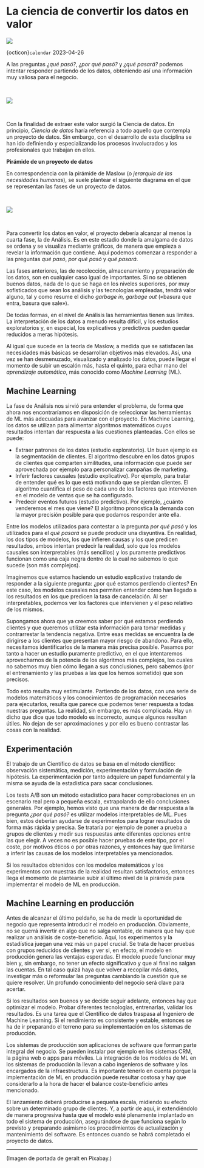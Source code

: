 # La ciencia de convertir los datos en valor
![](img/entrepreneur-2411763_640.jpg)

{octicon}`calendar` 2023-04-26

A las preguntas _¿qué pasó?_, _¿por qué pasó?_ y _¿qué pasará?_ podemos intentar responder partiendo de los datos, obteniendo así una información muy valiosa para el negocio.

&nbsp;

![](img/drw-valor.png)

&nbsp;

Con la finalidad de extraer este valor surgió la Ciencia de datos. En principio, _Ciencia de datos_ haría referencia a todo aquello que contempla un proyecto de datos. Sin embargo, con el desarrollo de esta disciplina se han ido definiendo y especializando los procesos involucrados y los profesionales que trabajan en ellos.

**Pirámide de un proyecto de datos**

En correspondencia con la pirámide de Maslow (o _jerarquía de las necesidades humanas_), se suele plantear el siguiente diagrama en el que se representan las fases de un proyecto de datos.

&nbsp;

![](img/drw-pyramid.png)

&nbsp;

Para convertir los datos en valor, el proyecto debería alcanzar al menos la cuarta fase, la de Análisis. Es en este estadio donde la amalgama de datos se ordena y se visualiza mediante gráficos, de manera que empieza a revelar la información que contiene. Aquí podemos comenzar a responder a las preguntas _qué pasó_, _por qué pasó_ y _qué pasará_.

Las fases anteriores, las de recolección, almacenamiento y preparación de los datos, son en cualquier caso igual de importantes. Si no se obtienen buenos datos, nada de lo que se haga en los niveles superiores, por muy sofisticados que sean los análisis y las tecnologías empleadas, tendrá valor alguno, tal y como resume el dicho _garbage in, garbage out_ («basura que entra, basura que sale»).

De todas formas, en el nivel de Análisis las herramientas tienen sus límites. La interpretación de los datos a menudo resulta difícil, y los estudios exploratorios y, en especial, los explicativos y predictivos pueden quedar reducidos a meras hipótesis.

Al igual que sucede en la teoría de Maslow, a medida que se satisfacen las necesidades más básicas se desarrollan objetivos más elevados. Así, una vez se han desmenuzado, visualizado y analizado los datos, puede llegar el momento de subir un escalón más, hasta el quinto, para echar mano del _aprendizaje automático_, más conocido como _Machine Learning_ (ML).

## Machine Learning

La fase de Análisis nos sirvió para entender el problema, de forma que ahora nos encontraríamos en disposición de seleccionar las herramientas de ML más adecuadas para avanzar con el proyecto. En Machine Learning, los datos se utilizan para alimentar algoritmos matemáticos cuyos resultados intentan dar respuesta a las cuestiones planteadas. Con ellos se puede:

- Extraer patrones de los datos (estudio exploratorio). Un buen ejemplo es la segmentación de clientes. El algoritmo descubre en los datos grupos de clientes que comparten similitudes, una información que puede ser aprovechada por ejemplo para personalizar campañas de marketing.
- Inferir factores causales (estudio explicativo). Por ejemplo, para tratar de entender qué es lo que está motivando que se pierdan clientes. El algoritmo cuantifica el peso de cada uno de los factores que intervienen en el modelo de ventas que se ha configurado.
- Predecir eventos futuros (estudio predictivo). Por ejemplo, ¿cuánto venderemos el mes que viene? El algoritmo pronostica la demanda con la mayor precisión posible para que podamos responder ante ella.

Entre los modelos utilizados para contestar a la pregunta _por qué pasó_ y los utilizados para el _qué pasará_ se puede producir una disyuntiva. En realidad, los dos tipos de modelos, los que infieren causas y los que predicen resultados, ambos intentan predecir la realidad, solo que los modelos causales son interpretables (más sencillos) y los puramente predictivos funcionan como una caja negra dentro de la cual no sabemos lo que sucede (son más complejos).

Imaginemos que estamos haciendo un estudio explicativo tratando de responder a la siguiente pregunta: ¿por qué estamos perdiendo clientes? En este caso, los modelos causales nos permiten entender cómo han llegado a los resultados en los que predicen la tasa de cancelación. Al ser interpretables, podemos ver los factores que intervienen y el peso relativo de los mismos.

Supongamos ahora que ya creemos saber por qué estamos perdiendo clientes y que queremos utilizar esta información para tomar medidas y contrarrestar la tendencia negativa. Entre esas medidas se encuentra la de dirigirse a los clientes que presentan mayor riesgo de abandono. Para ello, necesitamos identificarlos de la manera más precisa posible. Pasamos por tanto a hacer un estudio puramente predictivo, en el que intentaremos aprovecharnos de la potencia de los algoritmos más complejos, los cuales no sabemos muy bien cómo llegan a sus conclusiones, pero sabemos (por el entrenamiento y las pruebas a las que los hemos sometido) que son precisos.

Todo esto resulta muy estimulante. Partiendo de los datos, con una serie de modelos matemáticos y los conocimientos de programación necesarios para ejecutarlos, resulta que parece que podemos tener respuesta a todas nuestras preguntas. La realidad, sin embargo, es más complicada. Hay un dicho que dice que todo modelo es incorrecto, aunque algunos resultan útiles. No dejan de ser aproximaciones y por ello es bueno contrastar las cosas con la realidad.

## Experimentación

El trabajo de un Científico de datos se basa en el método científico: observación sistemática, medición, experimentación y formulación de hipótesis. La experimentación por tanto adquiere un papel fundamental y la misma se ayuda de la estadística para sacar conclusiones.

Los tests A/B son un método estadístico para hacer comprobaciones en un escenario real pero a pequeña escala, extrapolando de ello conclusiones generales. Por ejemplo, hemos visto que una manera de dar respuesta a la pregunta _¿por qué pasó?_ es utilizar modelos interpretables de ML. Pues bien, estos deberían ayudarse de experimentos para lograr resultados de forma más rápida y precisa. Se trataría por ejemplo de poner a prueba a grupos de clientes y medir sus respuestas ante diferentes opciones entre las que elegir. A veces no es posible hacer pruebas de este tipo, por el coste, por motivos éticos o por otras razones, y entonces hay que limitarse a inferir las causas de los modelos interpretables ya mencionados.

Si los resultados obtenidos con los modelos matemáticos y los experimentos con muestras de la realidad resultan satisfactorios, entonces llega el momento de plantearse subir al último nivel de la pirámide para implementar el modelo de ML en producción.

## Machine Learning en producción

Antes de alcanzar el último peldaño, se ha de medir la oportunidad de negocio que representa introducir el modelo en producción. Obviamente, no se querrá invertir en algo que no salga rentable, de manera que hay que realizar un análisis de coste-beneficio. Aquí, los experimentos y la estadística juegan una vez más un papel crucial. Se trata de hacer pruebas con grupos reducidos de clientes y ver si, en efecto, el modelo en producción genera las ventajas esperadas. El modelo puede funcionar muy bien y, sin embargo, no tener un efecto significativo y que al final no salgan las cuentas. En tal caso quizá haya que volver a recopilar más datos, investigar más o reformular las preguntas cambiando la cuestión que se quiere resolver. Un profundo conocimiento del negocio será clave para acertar.

Si los resultados son buenos y se decide seguir adelante, entonces hay que optimizar el modelo. Probar diferentes tecnologías, entrenarlas, validar los resultados. Es una tarea que el Científico de datos traspasa al Ingeniero de Machine Learning. Si el rendimiento es consistente y estable, entonces se ha de ir preparando el terreno para su implementación en los sistemas de producción.

Los sistemas de producción son aplicaciones de software que forman parte integral del negocio. Se pueden instalar por ejemplo en los sistemas CRM, la página web o apps para móviles. La integración de los modelos de ML en los sistemas de producción la llevan a cabo ingenieros de software y los encargados de la infraestructura. Es importante tenerlo en cuenta porque la implementación de ML en producción puede resultar costosa y hay que considerarlo a la hora de hacer el balance coste-beneficio antes mencionado.

El lanzamiento deberá producirse a pequeña escala, midiendo su efecto sobre un determinado grupo de clientes. Y, a partir de aquí, ir extendiéndolo de manera progresiva hasta que el modelo esté plenamente implantado en todo el sistema de producción, asegurándose de que funciona según lo previsto y preparando asimismo los procedimientos de actualización y mantenimiento del software. Es entonces cuando se habrá completado el proyecto de datos.

---
(Imagen de portada de geralt en Pixabay.)